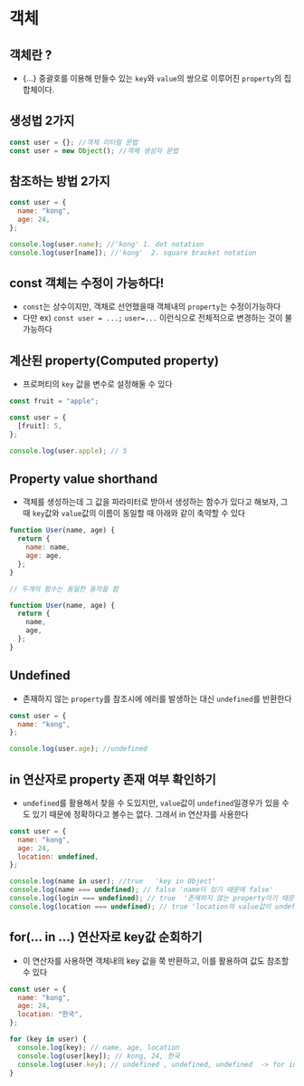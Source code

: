 # 객체

## 객체란 ?

- {...} 중괄호를 이용해 만들수 있는 `key`와 `value`의 쌍으로 이루어진 `property`의 집합체이다.

## 생성법 2가지

```js
const user = {}; //객체 리터럴 문법
const user = new Object(); //객체 생성자 문법
```

## 참조하는 방법 2가지

```js
const user = {
  name: "kong",
  age: 24,
};

console.log(user.name); //'kong' 1. dot notation
console.log(user[name]); //'kong'  2. square bracket notation
```

## const 객체는 수정이 가능하다!

- `const`는 상수이지만, 객채로 선언했을때 객체내의 `property`는 수정이가능하다
- 다만 ex) `const user = ...;` `user=...` 이런식으로 전체적으로 변경하는 것이 불가능하다

## 계산된 property(Computed property)

- 프로퍼티의 `key` 값을 변수로 설정해둘 수 있다

```js
const fruit = "apple";

const user = {
  [fruit]: 5,
};

console.log(user.apple); // 5
```

## Property value shorthand

- 객체를 생성하는데 그 값을 파라미터로 받아서 생성하는 함수가 있다고 해보자, 그때 `key`값와 `value`값의 이름이 동일할 때 아래와 같이 축약할 수 있다

```js
function User(name, age) {
  return {
    name: name,
    age: age,
  };
}

// 두개의 함수는 동일한 동작을 함

function User(name, age) {
  return {
    name,
    age,
  };
}
```

## Undefined

- 존재하지 않는 `property`를 참조시에 에러를 발생하는 대신 `undefined`를 반환한다

```js
const user = {
  name: "kong",
};

console.log(user.age); //undefined
```

## in 연산자로 property 존재 여부 확인하기

- `undefined`를 활용해서 찾을 수 도있지만, `value`값이 `undefined`일경우가 있을 수도 있기 때문에 정확하다고 볼수는 없다. 그래서 in 연산자를 사용한다

```js
const user = {
  name: "kong",
  age: 24,
  location: undefined,
};

console.log(name in user); //true   'key in Object'
console.log(name === undefined); // false 'name이 있기 때문에 false'
console.log(login === undefined); // true  '존재하지 않는 property이기 때문에'
console.log(location === undefined); // true 'location의 value값이 undefined이기 때문에 true' : 이경우가 모호한경우임
```

## for(... in ...) 연산자로 key값 순회하기

- 이 연산자를 사용하면 객체내의 key 값을 쭉 반환하고, 이를 활용하여 값도 참조할 수 있다

```js
const user = {
  name: "kong",
  age: 24,
  location: "한국",
};

for (key in user) {
  console.log(key); // name, age, location
  console.log(user[key]); // kong, 24, 한국
  console.log(user.key); // undefined , undefined, undefined  -> for in 문은 string으로 반환하기 때문에 [] 방식을 사용해야함
}
````
